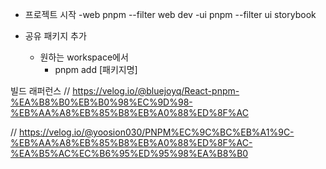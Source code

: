- 프로젝트 시작
  -web
  pnpm --filter web dev
  -ui
  pnpm --filter ui storybook

- 공유 패키지 추가
  - 원하는 workspace에서
    - pnpm add [패키지명]

빌드 래퍼런스
// https://velog.io/@bluejoyq/React-pnpm-%EA%B8%B0%EB%B0%98%EC%9D%98-%EB%AA%A8%EB%85%B8%EB%A0%88%ED%8F%AC

// https://velog.io/@yoosion030/PNPM%EC%9C%BC%EB%A1%9C-%EB%AA%A8%EB%85%B8%EB%A0%88%ED%8F%AC-%EA%B5%AC%EC%B6%95%ED%95%98%EA%B8%B0
